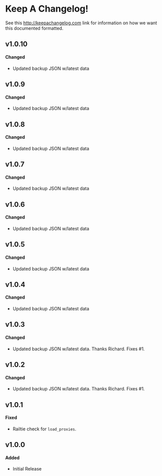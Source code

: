 # Keep A Changelog!

See this http://keepachangelog.com link for information on how we want this documented formatted.

## v1.0.10

#### Changed

* Updated backup JSON w/latest data

## v1.0.9

#### Changed

* Updated backup JSON w/latest data

## v1.0.8

#### Changed

* Updated backup JSON w/latest data

## v1.0.7

#### Changed

* Updated backup JSON w/latest data

## v1.0.6

#### Changed

* Updated backup JSON w/latest data

## v1.0.5

#### Changed

* Updated backup JSON w/latest data

## v1.0.4

#### Changed

* Updated backup JSON w/latest data

## v1.0.3

#### Changed

* Updated backup JSON w/latest data. Thanks Richard. Fixes #1.

## v1.0.2

#### Changed

* Updated backup JSON w/latest data. Thanks Richard. Fixes #1.

## v1.0.1

#### Fixed

* Railtie check for `load_proxies`.

## v1.0.0

#### Added

* Initial Release
